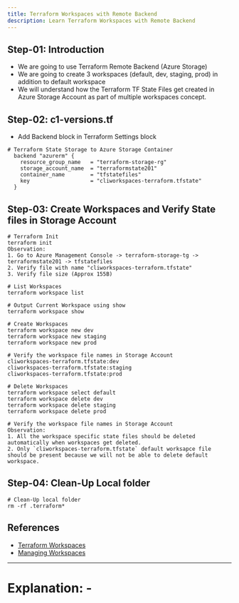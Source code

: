 ```yaml
---
title: Terraform Workspaces with Remote Backend
description: Learn Terraform Workspaces with Remote Backend
---
```


## Step-01: Introduction
- We are going to use Terraform Remote Backend (Azure Storage)
- We are going to create 3 workspaces (default, dev, staging, prod) in addition to default workspace
- We will understand how the Terraform TF State Files get created in Azure Storage Account as part of multiple workspaces concept.

## Step-02: c1-versions.tf
- Add Backend block in Terraform Settings block
```t
# Terraform State Storage to Azure Storage Container
  backend "azurerm" {
    resource_group_name   = "terraform-storage-rg"
    storage_account_name  = "terraformstate201"
    container_name        = "tfstatefiles"
    key                   = "cliworkspaces-terraform.tfstate"
  }   
```

## Step-03: Create Workspaces and Verify State files in Storage Account
```t
# Terraform Init
terraform init 
Observation:
1. Go to Azure Management Console -> terraform-storage-tg -> terraformstate201 -> tfstatefiles
2. Verify file with name "cliworkspaces-terraform.tfstate"
3. Verify file size (Approx 155B)

# List Workspaces
terraform workspace list

# Output Current Workspace using show
terraform workspace show

# Create Workspaces
terraform workspace new dev
terraform workspace new staging
terraform workspace new prod

# Verify the workspace file names in Storage Account
cliworkspaces-terraform.tfstate:dev
cliworkspaces-terraform.tfstate:staging
cliworkspaces-terraform.tfstate:prod

# Delete Workspaces
terraform workspace select default
terraform workspace delete dev
terraform workspace delete staging
terraform workspace delete prod

# Verify the workspace file names in Storage Account
Observation:
1. All the workspace specific state files should be deleted automatically when workspaces get deleted.
2. Only `cliworkspaces-terraform.tfstate` default worksapce file should be present because we will not be able to delete default workspace. 
```

## Step-04: Clean-Up Local folder
```t
# Clean-Up local folder
rm -rf .terraform*
```

## References
- [Terraform Workspaces](https://www.terraform.io/docs/language/state/workspaces.html)
- [Managing Workspaces](https://www.terraform.io/docs/cli/workspaces/index.html)

-------------------------------------------------------------------------------------------------------------------------------------------

# Explanation: - 

